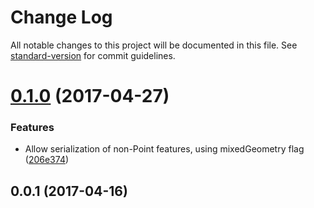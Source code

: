 # Change Log

All notable changes to this project will be documented in this file. See [standard-version](https://github.com/conventional-changelog/standard-version) for commit guidelines.

<a name="0.1.0"></a>
# [0.1.0](https://github.com/mapbox/geojson2dsv/compare/v0.0.1...v0.1.0) (2017-04-27)


### Features

* Allow serialization of non-Point features, using mixedGeometry flag ([206e374](https://github.com/mapbox/geojson2dsv/commit/206e374))



<a name="0.0.1"></a>
## 0.0.1 (2017-04-16)
